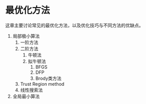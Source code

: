 # 最优化方法

这章主要讨论常见的最优化方法，以及优化技巧与不同方法的优缺点。

1. 局部极小算法
   1. 一阶方法
   2. 二阶方法
      1. 牛顿法
      2. 拟牛顿法
         1. BFGS
         2. DFP
         3. Brody类方法
   3. Trust Region method
   4. 线性搜索法
2. 全局最小算法



